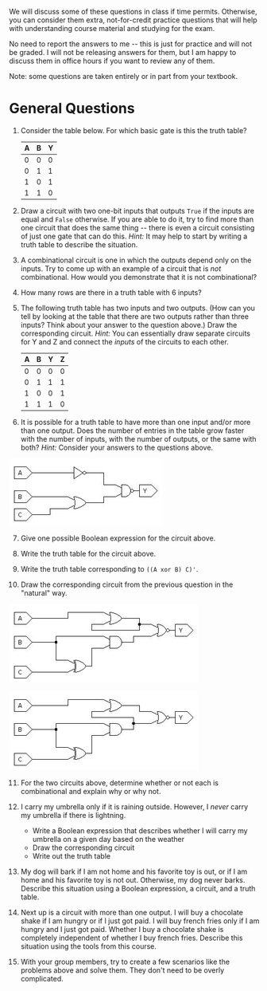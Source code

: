 We will discuss some of these questions in class if time permits.
Otherwise, you can consider them extra, not-for-credit practice questions that
will help with understanding course material and studying for the exam.

No need to report the answers to me --
this is just for practice and will not be graded.
I will not be releasing answers for them,
but I am happy to discuss them in office hours if you want to review any of
them.

Note: some questions are taken entirely or in part from your textbook.

# General Questions

1. Consider the table below.
   For which basic gate is this the truth table?

   A   |   B | Y   |
   --- | --- | --- |
   0   |   0 | 0   |
   0   |   1 | 1   |
   1   |   0 | 1   |
   1   |   1 | 0   |

2. Draw a circuit with two one-bit inputs that outputs `True` if the inputs
   are equal and `False` otherwise.
   If you are able to do it,
   try to find more than one circuit that does the same thing --
   there is even a circuit consisting of just one gate that can do this.
   *Hint:* It may help to start by writing a truth table to describe the
   situation.

3. A combinational circuit is one in which the outputs depend only on the
   inputs.
   Try to come up with an example of a circuit that is *not* combinational.
   How would you demonstrate that it is not combinational?

4. How many rows are there in a truth table with 6 inputs?

5. The following truth table has two inputs and two outputs.
   (How can you tell by looking at the table that there are two outputs rather
   than three inputs?
   Think about your answer to the question above.)
   Draw the corresponding circuit.
   *Hint:* You can essentially draw separate circuits for Y and Z and connect
   the *inputs* of the circuits to each other.

   A | B | Y | Z |
   --- | --- | --- | --- |
   0 | 0 | 0 | 0 |
   0 | 1 | 1 | 1 |
   1 | 0 | 0 | 1 |
   1 | 1 | 1 | 0 |

6. It is possible for a truth table to have more than one input and/or more
   than one output.
   Does the number of entries in the table grow faster with the number of
   inputs, with the number of outputs, or the same with both?
   *Hint:* Consider your answers to the questions above.

![circuit 1](images/simple_circuit_1.jpg)

7. Give one possible Boolean expression for the circuit above.

8. Write the truth table for the circuit above.

9. Write the truth table corresponding to `((A xor B) C)'`.

10. Draw the corresponding circuit from the previous question in the "natural"
   way.

![combinational circuit 1](images/maybe_combinational_1.jpg)

![combinational circuit 2](images/maybe_combinational_2.jpg)

11. For the two circuits above,
    determine whether or not each is combinational and explain why or why not.

12. I carry my umbrella only if it is raining outside.
    However, I *never* carry my umbrella if there is lightning.
    * Write a Boolean expression that describes whether I will carry my
      umbrella on a given day based on the weather
    * Draw the corresponding circuit
    * Write out the truth table

13. My dog will bark if I am not home and his favorite toy is out,
    or if I am home and his favorite toy is not out.
    Otherwise, my dog never barks.
    Describe this situation using a Boolean expression, a circuit,
    and a truth table.

14. Next up is a circuit with more than one output.
    I will buy a chocolate shake if I am hungry or if I just got paid.
    I will buy french fries only if I am hungry and I just got paid.
    Whether I buy a chocolate shake is completely independent of whether I buy
    french fries.
    Describe this situation using the tools from this course.

15. With your group members,
    try to create a few scenarios like the problems above and solve them.
    They don't need to be overly complicated.

<!-- Move to activity after SOP
10. Design a circuit that outputs "true" if a given day of the week (Sun-Sat)
    is part of the weekend (Saturday and Sunday only; not Friday).
    Otherwise, the circuit outputs "false".
    * Assume your circuit has 3 inputs
    * Monday is represented by the input triple `0 0 0`,
      Tuesday is `0 0 1`,
      Wednesday is `0 1 0`,
      Thursday is `0 1 1`,
      Friday is `1 0 0`,
      Saturday is `1 0 1`, and
      Sunday is `1 1 0`.
    * Given your answers to the two questions above, draw the circuit.
-->

